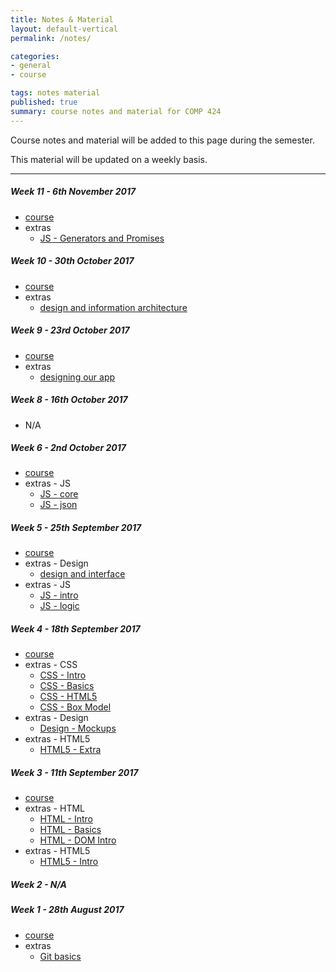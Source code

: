 ```yaml
---
title: Notes & Material
layout: default-vertical
permalink: /notes/

categories:
- general
- course

tags: notes material
published: true
summary: course notes and material for COMP 424
---
```


Course notes and material will be added to this page during the semester.

This material will be updated on a weekly basis.

***

<!--

##### Week 14 - 24th April 2017
  * extras - final report outline
    * [Spring 2017 Final Report Outline](/assets/docs/extras/2017/spring/comp424-final-report-outline-2017.pdf)

##### Week 13 - 17th April 2017
  * [course](/assets/docs/Comp424-week13.pdf)
  * extras - final report outline
    * [Spring 2017 Final Report Outline](/assets/docs/extras/2017/spring/comp424-final-report-outline-2017.pdf)
  * extras - Node.js, Express, MongoDB &c.
    * [Node.js - outline](/assets/docs/extras/2017/spring/nodejs-mongo-etc/nodejs-outline.pdf)
    * [Node.js & Express - outline](/assets/docs/extras/2017/spring/nodejs-mongo-etc/nodejs-express-outline.pdf)
    * [Node.js & MongoDB - outline](/assets/docs/extras/2017/spring/nodejs-mongo-etc/nodejs-mongo-outline.pdf)
  * extras - OAuth 2.0
    * [OAuth 2.0 & Google APIs](/assets/docs/extras/2017/spring/google-apis-overview.pdf)
  * extras - React
    * [JSX - intro](/assets/docs/extras/2017/spring/react/jsx-intro.pdf)
    * [React - intro](/assets/docs/extras/2017/spring/react/react-proofs.pdf)

##### Week 12 - 10th April 2017
  * [course](/assets/docs/Comp424-week12.pdf)
  * extras - final report outline
    * [Spring 2017 Final Report Outline](/assets/docs/extras/2017/spring/comp424-final-report-outline-2017.pdf)
  * extras - JS
    * [JS - Intro](/assets/docs/extras/2017/spring/js/js-intro.pdf)
    * [JS - Core](/assets/docs/extras/2017/spring/js/js-core.pdf)
    * [JS - Logic](/assets/docs/extras/2017/spring/js/js-logic.pdf)
    * [JS - JSON](/assets/docs/extras/2017/spring/js/js-json.pdf)

##### Week 11 - 3rd April 2017
  * [course](/assets/docs/Comp424-week11.pdf)
    * [HTML5 - Extra](/assets/docs/extras/2017/spring/html5/html5-extra.pdf)
  * extras - full notes - CSS
    * [CSS - Intro](/assets/docs/extras/2017/spring/css/css-intro.pdf)
    * [CSS - Basics](/assets/docs/extras/2017/spring/css/css-basics.pdf)
    * [CSS - HTML5](/assets/docs/extras/2017/spring/css/css-html5.pdf)
    * [CSS - Box Model](/assets/docs/extras/2017/spring/css/css-box-model.pdf)

-->

##### Week 11 - 6th November 2017
  * [course](/assets/docs/2017/Comp424-week11.pdf)
  * extras
    * [JS - Generators and Promises](/assets/docs/extras/2017/fall/js/js-generators-promises.pdf)

##### Week 10 - 30th October 2017
  * [course](/assets/docs/2017/Comp424-week10.pdf)
  * extras
    * [design and information architecture](/assets/docs/extras/2017/fall/design/design-information-architecture.pdf)

##### Week 9 - 23rd October 2017
  * [course](/assets/docs/2017/Comp424-week9.pdf)
  * extras
    * [designing our app](/assets/docs/extras/2017/fall/design/design-our-app.pdf)

##### Week 8 - 16th October 2017
  * N/A

##### Week 6 - 2nd October 2017
  * [course](/assets/docs/2017/Comp424-week6.pdf)
  * extras - JS
    * [JS - core](/assets/docs/extras/2017/fall/js/js-core.pdf)
    * [JS - json](/assets/docs/extras/2017/fall/js/js-json.pdf)

##### Week 5 - 25th September 2017
  * [course](/assets/docs/2017/Comp424-week5.pdf)
  * extras - Design
    * [design and interface](/assets/docs/extras/2017/fall/design/design-interface-intro.pdf)
  * extras - JS
    * [JS - intro](/assets/docs/extras/2017/fall/js/js-intro.pdf)
    * [JS - logic](/assets/docs/extras/2017/fall/js/js-logic.pdf)

##### Week 4 - 18th September 2017
  * [course](/assets/docs/2017/Comp424-week4.pdf)
  * extras - CSS
    * [CSS - Intro](/assets/docs/extras/2017/fall/css/css-intro.pdf)
    * [CSS - Basics](/assets/docs/extras/2017/fall/css/css-basics.pdf)
    * [CSS - HTML5](/assets/docs/extras/2017/fall/css/css-html5.pdf)
    * [CSS - Box Model](/assets/docs/extras/2017/fall/css/css-box-model.pdf)
  * extras - Design
    * [Design - Mockups](/assets/docs/extras/2017/fall/design/design-mockups.pdf)
  * extras - HTML5
    * [HTML5 - Extra](/assets/docs/extras/2017/fall/html5/html5-extra.pdf)

##### Week 3 - 11th September 2017
  * [course](/assets/docs/2017/Comp424-week3.pdf)
  * extras - HTML
    * [HTML - Intro](/assets/docs/extras/2017/fall/html/html-intro.pdf)
    * [HTML - Basics](/assets/docs/extras/2017/fall/html/html-basics.pdf)
    * [HTML - DOM Intro](/assets/docs/extras/2017/fall/html/html-dom-intro.pdf)
  * extras - HTML5
    * [HTML5 - Intro](/assets/docs/extras/2017/fall/html5/html5-intro.pdf)

##### Week 2 - N/A

##### Week 1 - 28th August 2017
  * [course](/assets/docs/2017/Comp424-week1.pdf)
  * extras
    * [Git basics](/assets/docs/extras/2017/fall/git-basics.pdf)
